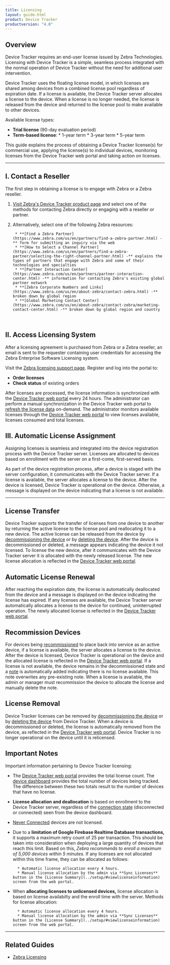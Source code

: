 ```yaml
---
title: Licensing
layout: guide.html
product: Device Tracker
productversion: "4.0"
---
```


## Overview

Device Tracker requires an end-user license issued by Zebra Technologies. Licensing with Device Tracker is a simple, seamless process integrated with the normal operation of Device Tracker without the need for additional user intervention. 

<p>Device Tracker uses the floating license model, in which licenses are shared among devices from a combined license pool regardless of expiration date. If a license is available, the Device Tracker server allocates a license to the device. When a license is no longer needed, the license is released from the device and returned to the license pool to make available to other devices.</p>

Available license types:

* **Trial license** (90-day evaluation period)
* **Term-based license**:
        * 1-year term
        * 3-year term
        * 5-year term

<p>This guide explains the process of obtaining a Device Tracker license(s) for commercial use, applying the license(s) to individual devices, monitoring licenses from the Device Tracker web portal and taking action on licenses.</p>

-----

## I. Contact a Reseller

The first step in obtaining a license is to engage with Zebra or a Zebra reseller. 

1. [Visit Zebra's Device Tracker product page](https://www.zebra.com/us/en/products/software/mobile-computers/device-tracker.html) and select one of the methods for contacting Zebra directly or engaging with a reseller or partner. 
2. Alternatively, select one of the following Zebra resources:

        * **[Find a Zebra Partner](https://www.zebra.com/us/en/partners/find-a-zebra-partner.html) -** form for submitting an inquiry via the web
        * **[How to Select a Channel Partner](https://www.zebra.com/us/en/partners/find-a-zebra-partner/selecting-the-right-channel-partner.html) -** explains the types of partners that engage with Zebra and some of their technologies and specialties
        * **[Partner Interaction Center](https://www.zebra.com/us/en/partners/partner-interaction-center.html) -** information for contacting Zebra's existing global partner network
        * **[Zebra Corporate Numbers and Links](https://www.zebra.com/us/en/about-zebra/contact-zebra.html) -** broken down by global region
        * **[Global Marketing Contact Center](https://www.zebra.com/us/en/about-zebra/contact-zebra/marketing-contact-center.html) -** broken down by global region and country
<br>

## II. Access Licensing System

After a licensing agreement is purchased from Zebra or a Zebra reseller, an email is sent to the requester containing user credentials for accessing the Zebra Enterprise Software Licensing system. 
<p>Visit the <a href="https://www.zebra.com/us/en/support-downloads/software-licensing.html">Zebra licensing support page</a>. Register and log into the portal to:</p>

* **Order licenses**
* **Check status** of existing orders

<p>After licenses are processed, the license information <!--from the Zebra license portal--> is synchronized with the <a href="../setup/#webportal">Device Tracker web portal</a> every 24 hours. The administrator can perform a manual synchronization in the Device Tracker web portal to <a href="../setup/#viewlicenseinformation">refresh the license data</a> on-demand. The administrator monitors available licenses through the <a href="../setup/#webportal">Device Tracker web portal</a> to view licenses available, licenses consumed and total licenses. </p> 

## III. Automatic License Assignment

Assigning licenses is seamless and integrated into the device registration process with the Device Tracker server. Licenses are allocated to devices based on enrollment with the server on a first-come, first-served basis. 

<p>As part of the device registration process, after a device is staged with the server configuration, it communicates with the Device Tracker server. If a license is available, the server allocates a license to the device. After the device is licensed, Device Tracker is operational on the device. Otherwise, a message is displayed on the device indicating that a license is not available.
</p>

-----

## License Transfer

Device Tracker supports the transfer of licenses from one device to another by returning the active license to the license pool and reallocating it to a new device. The active license can be released from the device by [decommissioning the device](../use/#decommissionrecommissiondevice) or by [deleting the device](../setup/#deletedevice). After the device is decommissioned or deleted, a message appears indicating the device it not licensed. To license the new device, after it communicates with the Device Tracker server it is allocated with the newly released license. The new license allocation is reflected in the <a href="../setup/#webportal">Device Tracker web portal</a>. 

## Automatic License Renewal

After reaching the expiration date, the license is automatically deallocated from the device and a message is displayed on the device indicating the license has expired. If any licenses are available, the Device Tracker server automatically allocates a license to the device for continued, uninterrupted operation. The newly allocated license is reflected in the <a href="../setup/#webportal">Device Tracker web portal</a>. 

## Recommission Devices

<p>For devices being <a href="../use/#recommissionadevice">recommissioned</a> to place back into service as an active device, if a license is available, the server allocates a license to the device. After the device is licensed, Device Tracker is operational on the device and the allocated license is reflected in the <a href="../setup/#webportal">Device Tracker web portal</a>. If a license is not available, the device remains in the decommissioned state and a <a  href="../use/#addeditanote">note</a> is automatically added indicating there is no license available. This note overwrites any pre-existing note. When a license is available, the admin or manager must recommission the device to allocate the license and manually delete the note.</p>


## License Removal

Device Tracker licenses can be removed by [decommissioning the device](../use/#decommissionrecommissiondevice) or by [deleting the device](../setup/#deletedevice) from Device Tracker. When a device is decommissioned or deleted, the license is automatically removed from the device, as reflected in the <a href="../setup/#webportal">Device Tracker web portal</a>. Device Tracker is no longer operational on the device until it is relicensed.  

## Important Notes

Important information pertaining to Device Tracker licensing:
* The <a href="../setup/#webportal">Device Tracker web portal</a> provides the total license count. The <a href="../mgmt/#dashboard">device dashboard</a> provides the total number of devices being tracked. The difference between these two totals result to the number of devices that have no license.
* **License allocation and deallocation** is based on enrollment to the Device Tracker server, regardless of the <a href="../mgmt/#dashboard">connection state</a> (disconnected or connected) seen from the device dashboard. 
* [Never Connected](../mgmt/#dashboard) devices are not licensed.
* Due to a **limitation of Google Firebase Realtime Database transactions,** it supports a maximum retry count of 25 per transaction. This should be taken into consideration when deploying a large quantity of devices that reach this limit. Based on this, _Zebra recommends to enroll a maximum of 5,000 devices within 5 minutes._ If any licenses are not allocated within this time frame, they can be allocated as follows:

        * Automatic license allocation every 4 hours.
        * Manual license allocation by the admin via **Sync Licenses** button in the [License Summary](../setup/#viewlicenseinformation) screen from the web portal.
* When **allocating licenses to unlicensed devices,** license allocation is based on license availabilty and the enroll time with the server. Methods for license allocation:

        * Automatic license allocation every 4 hours.
        * Manual license allocation by the admin via **Sync Licenses** button in the [License Summary](../setup/#viewlicenseinformation) screen from the web portal.



<!-- -->
-----

## Related Guides

* [Zebra Licensing](https://www.zebra.com/us/en/support-downloads/software-licensing.html)
